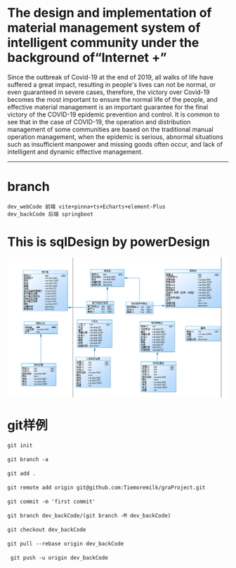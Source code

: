 # The design and implementation of material management system of intelligent community under the background of“Internet +”
  Since the outbreak of Covid-19 at the end of 2019, all walks of life have suffered a great impact, resulting in people's lives can not be normal, or even guaranteed in severe cases, therefore, the victory over Covid-19 becomes the most important to ensure the normal life of the people, and effective material management is an important guarantee for the final victory of the COVID-19 epidemic prevention and control.
  It is common to see that in the case of COVID-19, the operation and distribution management of some communities are based on the traditional manual operation management, when the epidemic is serious, abnormal situations such as insufficient manpower and missing goods often occur, and lack of intelligent and dynamic effective management.

***
# branch
```
dev_webCode 前端 vite+pinna+ts+Echarts+element-Plus
dev_backCode 后端 springboot
```



# This is sqlDesign by powerDesign

![sqlDesign](https://github.com/Tiemoremilk/graProject/blob/main/imges/sqlDesign.png)


# git样例
```
git init

git branch -a

git add .

git remote add origin git@github.com:Tiemoremilk/graProject.git

git commit -m 'first commit'

git branch dev_backCode/(git branch -M dev_backCode)

git checkout dev_backCode

git pull --rebase origin dev_backCode

 git push -u origin dev_backCode
```
